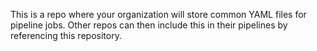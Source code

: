 This is a repo where your organization will store common YAML files for pipeline jobs.  Other repos can then include this in their pipelines by referencing this repository.

